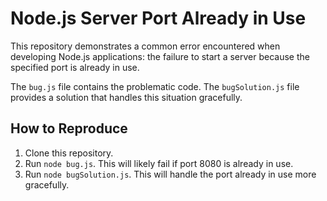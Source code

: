 # Node.js Server Port Already in Use

This repository demonstrates a common error encountered when developing Node.js applications: the failure to start a server because the specified port is already in use.

The `bug.js` file contains the problematic code.  The `bugSolution.js` file provides a solution that handles this situation gracefully.

## How to Reproduce

1. Clone this repository.
2. Run `node bug.js`.  This will likely fail if port 8080 is already in use.
3. Run `node bugSolution.js`. This will handle the port already in use more gracefully.